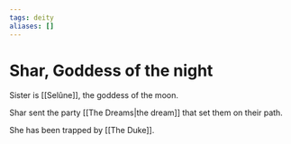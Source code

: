 ```yaml
---
tags: deity
aliases: []
---
```

# Shar, Goddess of the night
Sister is [[Selûne]], the goddess of the moon.

Shar sent the party [[The Dreams|the dream]] that set them on their path. 

She has been trapped by [[The Duke]].
